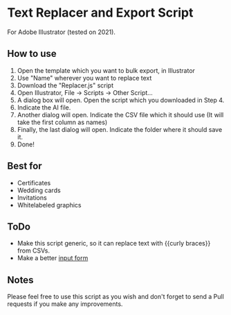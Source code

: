 # Text Replacer and Export Script
For Adobe Illustrator (tested on 2021).

## How to use
1. Open the template which you want to bulk export, in Illustrator
2. Use "Name" wherever you want to replace text
3. Download the "Replacer.js" script
4. Open Illustrator, File -> Scripts -> Other Script...
5. A dialog box will open. Open the script which you downloaded in Step 4.
6. Indicate the AI file.
7. Another dialog will open. Indicate the CSV file which it should use (It will take the first column as names)
8. Finally, the last dialog will open. Indicate the folder where it should save it.
9. Done!

## Best for
- Certificates
- Wedding cards
- Invitations
- Whitelabeled graphics

## ToDo 
- Make this script generic, so it can replace text with {{curly braces}} from CSVs.
- Make a better [input form](https://community.adobe.com/t5/photoshop/dialog-box-with-input-text/td-p/10161326?page=1)
## Notes
Please feel free to use this script as you wish and don't forget to send a Pull requests if you make any improvements.

